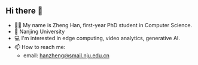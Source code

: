 ## Hi there 👋
- 👨‍🎓 My name is Zheng Han, first-year PhD student in Computer Science.
- 📍 Nanjing University
- 💻 I'm interested in edge computing, video analytics, generative AI.
- 📫 How to reach me:
  - email: hanzheng@smail.nju.edu.cn



<!--
**Lynstery/Lynstery** is a ✨ _special_ ✨ repository because its `README.md` (this file) appears on your GitHub profile.

Here are some ideas to get you started:

- 🔭 I’m currently working on ...
- 🌱 I’m currently learning ...
- 👯 I’m looking to collaborate on ...
- 🤔 I’m looking for help with ...
- 💬 Ask me about ...
- 📫 How to reach me: ...
- 😄 Pronouns: ...
- ⚡ Fun fact: ...
-->

